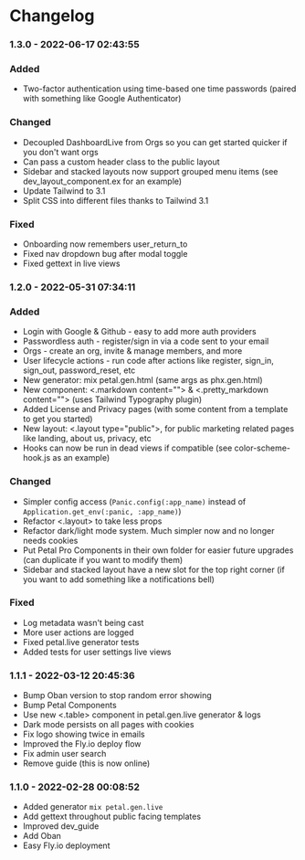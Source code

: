 # Changelog
### 1.3.0 - 2022-06-17 02:43:55
### Added
- Two-factor authentication using time-based one time passwords (paired with something like Google Authenticator)

### Changed
- Decoupled DashboardLive from Orgs so you can get started quicker if you don't want orgs
- Can pass a custom header class to the public layout
- Sidebar and stacked layouts now support grouped menu items (see dev_layout_component.ex for an example)
- Update Tailwind to 3.1
- Split CSS into different files thanks to Tailwind 3.1

### Fixed
- Onboarding now remembers user_return_to
- Fixed nav dropdown bug after modal toggle
- Fixed gettext in live views
### 1.2.0 - 2022-05-31 07:34:11
### Added
- Login with Google & Github - easy to add more auth providers
- Passwordless auth - register/sign in via a code sent to your email
- Orgs - create an org, invite & manage members, and more
- User lifecycle actions - run code after actions like register, sign_in, sign_out, password_reset, etc
- New generator: mix petal.gen.html (same args as phx.gen.html)
- New component: <.markdown content=""> & <.pretty_markdown content=""> (uses Tailwind Typography plugin)
- Added License and Privacy pages (with some content from a template to get you started)
- New layout: <.layout type="public">, for public marketing related pages like landing, about us, privacy, etc
- Hooks can now be run in dead views if compatible (see color-scheme-hook.js as an example)

### Changed
- Simpler config access (`Panic.config(:app_name)` instead of `Application.get_env(:panic, :app_name)`)
- Refactor <.layout> to take less props
- Refactor dark/light mode system. Much simpler now and no longer needs cookies
- Put Petal Pro Components in their own folder for easier future upgrades (can duplicate if you want to modify them)
- Sidebar and stacked layout have a new slot for the top right corner (if you want to add something like a notifications bell)

### Fixed
- Log metadata wasn't being cast
- More user actions are logged
- Fixed petal.live generator tests
- Added tests for user settings live views
### 1.1.1 - 2022-03-12 20:45:36
- Bump Oban version to stop random error showing
- Bump Petal Components
- Use new <.table> component in petal.gen.live generator & logs
- Dark mode persists on all pages with cookies
- Fix logo showing twice in emails
- Improved the Fly.io deploy flow
- Fix admin user search
- Remove guide (this is now online)
### 1.1.0 - 2022-02-28 00:08:52
- Added generator `mix petal.gen.live`
- Add gettext throughout public facing templates
- Improved dev_guide
- Add Oban
- Easy Fly.io deployment
